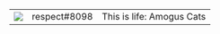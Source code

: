 

<table>
  <tr>
    <td><a href="https://discord.com/users/987020262220390481"><img src="https://lanyard.cnrad.dev/api/987020262220390481?hideStatus=true&idleMessage=Stay%20anonymous%20because%20you%20never%20know%20what%27s%20going%20to%20happen.%20Freedom%20is%20the%20dreams%20that%20sometimes%20limit%20you%20or%20that%20you%20love.&authKey=0553c3eed275498dd9776e269522af0b240dad224252f3f9b3025361c8b9a7800553c3eed275498dd9776e269522af0b240dad224252f3f9b3025361c8b9a7800553c3eed275498dd9776e269522af0b240dad224252f3f9b3025361c8b9a7800553c3eed275498dd9776e269522af0b240dad224252f3f9b3025361c8b9a7800553c3eed275498dd9776e269522af0b240dad224252f3f9b3025361c8b9a7800553c3eed275498dd9776e269522af0b240dad224252f3f9b3025361c8b9a780"></a></td>
    <td>respect#8098</td>
    <td>This is life: Amogus Cats</td>
  </tr>
</table>

